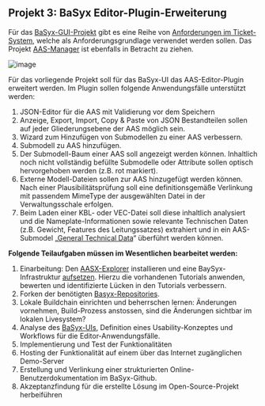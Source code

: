 ## Projekt 3: **BaSyx Editor-Plugin-Erweiterung**

Für das [BaSyx-GUI-Projekt](https://github.com/eclipse-basyx/basyx-applications/tree/main/aas-gui) gibt es eine Reihe von [Anforderungen im Ticket-System](https://github.com/eclipse-basyx/basyx-applications/issues/240), welche als Anforderungsgrundlage verwendet werden sollen. 
Das Projekt [AAS-Manager](https://github.com/rwth-iat/aas_manager) ist ebenfalls in Betracht zu ziehen.

![image](https://github.com/user-attachments/assets/34d6e4bf-d1eb-443f-98cb-9d3f75068bf2)

Für das vorliegende Projekt soll für das BaSyx-UI das AAS-Editor-Plugin erweitert werden. Im Plugin sollen folgende Anwendungsfälle unterstützt werden:

1. JSON-Editor für die AAS mit Validierung vor dem Speichern
2. Anzeige, Export, Import, Copy & Paste von JSON Bestandteilen sollen auf jeder Gliederungsebene der AAS möglich sein.
3. Wizard zum Hinzufügen von Submodellen zu einer AAS verbessern.
4. Submodell zu AAS hinzufügen.
5. Der Submodell-Baum einer AAS soll angezeigt werden können. Inhaltlich noch nicht vollständig befüllte Submodelle oder Attribute sollen optisch hervorgehoben werden (z.B. rot markiert).
6. Externe Modell-Dateien sollen zur AAS hinzugefügt werden können. Nach einer Plausibilitätsprüfung soll eine definitionsgemäße Verlinkung mit passendem MimeType der ausgewählten Datei in der Verwaltungsschale erfolgen.
7. Beim Laden einer KBL- oder VEC-Datei soll diese inhaltlich analysiert und die Nameplate-Informationen sowie relevante Technischen Daten (z.B. Gewicht, Features des Leitungssatzes) extrahiert und in ein AAS-Submodel „[General Technical Data](https://github.com/admin-shell-io/submodel-templates/tree/main/published/Technical_Data/1/2)“ überführt werden können.

**Folgende Teilaufgaben müssen im Wesentlichen bearbeitet werden:**

1. Einarbeitung: Den [AASX-Explorer](https://github.com/eclipse-aaspe/package-explorer/releases) installieren und eine BaySyx-Infrastruktur [aufsetzen](https://basyx.org/get-started/introduction). Hierzu die vorhandenen Tutorials anwenden, bewerten und identifizierte Lücken in den Tutorials verbessern.
2. Forken der benötigten [Basyx-Repositories](https://github.com/eclipse-basyx/basyx-aas-web-ui).
3. Lokale Buildchain einrichten und beherrschen lernen: Änderungen vornehmen, Build-Prozess anstossen, sind die Änderungen sichtbar im lokalen Livesystem?
4. Analyse des [BaSyx-UIs](https://wiki.basyx.org/en/latest/content/user_documentation/basyx_components/web_ui/index.html), Definition eines Usability-Konzeptes und Workflows für die Editor-Anwendungsfälle.
5. Implementierung und Test der Funktionalitäten
6. Hosting der Funktionalität auf einem über das Internet zugänglichen Demo-Server
8. Erstellung und Verlinkung einer strukturierten Online-Benutzerdokumentation im BaSyx-Github.
9. Akzeptanzfindung für die erstellte Lösung im Open-Source-Projekt herbeiführen

